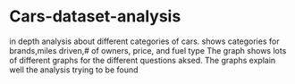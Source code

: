# Cars-dataset-analysis
in depth analysis about different categories of cars.
shows categories for brands,miles driven,# of owners, price, and fuel type 
The graph shows lots of different graphs for the different questions aksed. 
The graphs explain well the analysis trying to be found
